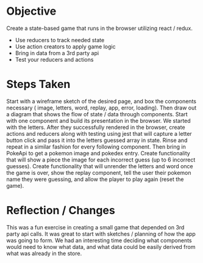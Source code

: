Objective
===

Create a state-based game that runs in the browser utilizing react / redux.
* Use reducers to track needed state
* Use action creators to apply game logic
* Bring in data from a 3rd party api
* Test your reducers and actions

Steps Taken
===

Start with a wireframe sketch of the desired page, and box the components necessary ( image, letters, word, replay, app, error, loading). Then draw out a diagram that shows the flow of state / data through components. Start with one component and build its presentation in the browser. We started with the letters. After they successfully rendered in the browser, create actions and reducers along with testing using jest that will capture a letter button click and pass it into the letters guessed array in state. Rinse and repeat in a similar fashion for every following component. Then bring in PokeApi to get a pokemon image and pokedex entry. Create functionality that will show a piece the image for each incorrect guess (up to 6 incorrect guesses). Create functionality that will unrender the letters and word once the game is over, show the replay component, tell the user their pokemon name they were guessing, and allow the player to play again (reset the game).


Reflection / Changes
===

This was a fun exercise in creating a small game that depended on 3rd party api calls. It was great to start with sketches / planning of how the app was going to form. We had an interesting time deciding what components would need to know what data, and what data could be easily derived from what was already in the store.
